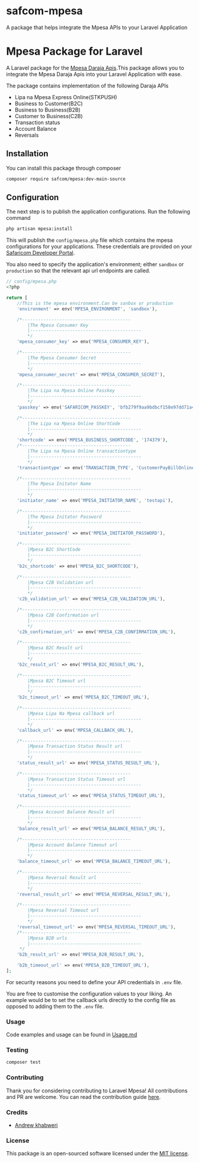 # safcom-mpesa
A package that helps integrate the Mpesa APIs to your Laravel Application

# Mpesa Package for Laravel

A Laravel package for the [Mpesa Daraja Apis](https://developer.safaricom.co.ke/APIs).This package allows you to integrate the Mpesa Daraja Apis into your Laravel Application with ease.

The package contains implementation of the following Daraja APIs

- Lipa na Mpesa Express Online(STKPUSH)
- Business to Customer(B2C)
- Business to Business(B2B)
- Customer to Business(C2B)
- Transaction status
- Account Balance
- Reversals

## Installation

You can install this package through composer

```bash
composer require safcom/mpesa:dev-main-source
```

## Configuration

The next step is to publish the application configurations. Run the following command

```bash
php artisan mpesa:install
```

This will publish the `config/mpesa.php` file which contains the mpesa configurations for your applications. These credentials are provided on your [Safaricom Developer Portal](https://developer.safaricom.co.ke/).

You also need to specify the application's environment; either `sandbox` or `production` so that the relevant api url endpoints are called.

```php
// config/mpesa.php
<?php

return [
    //This is the mpesa environment.Can be sanbox or production
    'environment' => env('MPESA_ENVIRONMENT', 'sandbox'),

    /*-----------------------------------------
        |The Mpesa Consumer Key
        |------------------------------------------
        */
    'mpesa_consumer_key' => env('MPESA_CONSUMER_KEY'),

    /*-----------------------------------------
        |The Mpesa Consumer Secret
        |------------------------------------------
        */
    'mpesa_consumer_secret' => env('MPESA_CONSUMER_SECRET'),

    /*-----------------------------------------
        |The Lipa na Mpesa Online Passkey
        |------------------------------------------
        */
    'passkey' => env('SAFARICOM_PASSKEY', 'bfb279f9aa9bdbcf158e97dd71a467cd2e0c893059b10f78e6b72ada1ed2c919'),

    /*-----------------------------------------
        |The Lipa na Mpesa Online ShortCode
        |------------------------------------------
        */
    'shortcode' => env('MPESA_BUSINESS_SHORTCODE', '174379'),
    /*-----------------------------------------
        |The Lipa na Mpesa Online transactiontype
        |------------------------------------------
        */
    'transactiontype' => env('TRANSACTION_TYPE', 'CustomerPayBillOnline'),

    /*-----------------------------------------
        |The Mpesa Initator Name
        |------------------------------------------
        */
    'initiator_name' => env('MPESA_INITIATOR_NAME', 'testapi'),

    /*-----------------------------------------
        |The Mpesa Initator Password
        |------------------------------------------
        */
    'initiator_password' => env('MPESA_INITIATOR_PASSWORD'),

    /*-----------------------------------------
        |Mpesa B2C ShortCode
        |------------------------------------------
        */
    'b2c_shortcode' => env('MPESA_B2C_SHORTCODE'),

    /*-----------------------------------------
        |Mpesa C2B Validation url
        |------------------------------------------
        */
    'c2b_validation_url' => env('MPESA_C2B_VALIDATION_URL'),

    /*-----------------------------------------
        |Mpesa C2B Confirmation url
        |------------------------------------------
        */
    'c2b_confirmation_url' => env('MPESA_C2B_CONFIRMATION_URL'),

    /*-----------------------------------------
        |Mpesa B2C Result url
        |------------------------------------------
        */
    'b2c_result_url' => env('MPESA_B2C_RESULT_URL'),

    /*-----------------------------------------
        |Mpesa B2C Timeout url
        |------------------------------------------
        */
    'b2c_timeout_url' => env('MPESA_B2C_TIMEOUT_URL'),

    /*-----------------------------------------
        |Mpesa Lipa Na Mpesa callback url
        |------------------------------------------
        */
    'callback_url' => env('MPESA_CALLBACK_URL'),

    /*-----------------------------------------
        |Mpesa Transaction Status Result url
        |------------------------------------------
        */
    'status_result_url' => env('MPESA_STATUS_RESULT_URL'),

    /*-----------------------------------------
        |Mpesa Transaction Status Timeout url
        |------------------------------------------
        */
    'status_timeout_url' => env('MPESA_STATUS_TIMEOUT_URL'),

    /*-----------------------------------------
        |Mpesa Account Balance Result url
        |------------------------------------------
        */
    'balance_result_url' => env('MPESA_BALANCE_RESULT_URL'),

    /*-----------------------------------------
        |Mpesa Account Balance Timeout url
        |------------------------------------------
        */
    'balance_timeout_url' => env('MPESA_BALANCE_TIMEOUT_URL'),

    /*-----------------------------------------
        |Mpesa Reversal Result url
        |------------------------------------------
        */
    'reversal_result_url' => env('MPESA_REVERSAL_RESULT_URL'),

    /*-----------------------------------------
        |Mpesa Reversal Timeout url
        |------------------------------------------
        */
    'reversal_timeout_url' => env('MPESA_REVERSAL_TIMEOUT_URL'),
    /*-----------------------------------------
        |Mpesa B2B urls
        |------------------------------------------
     */
    'b2b_result_url' => env('MPESA_B2B_RESULT_URL'),

    'b2b_timeout_url' => env('MPESA_B2B_TIMEOUT_URL'),
];

```

For security reasons you need to define your API credentials in `.env` file.

You are free to customise the configuration values to your liking. An example would be to set the callback urls directly to the config file as opposed to adding them to the `.env` file.

### Usage

Code examples and usage can be found in [Usage.md](USAGE.md)

### Testing

```bash
composer test
```

### Contributing

Thank you for considering contributing to Laravel Mpesa! All contributions and PR are welcome. You can read the contribution guide [here](CONTRIBUTING.md).

### Credits

- [Andrew khabweri](andrewkhabweri@gmail.com)

### License

This package is an open-sourced software licensed under the [MIT license](LICENSE.md).
